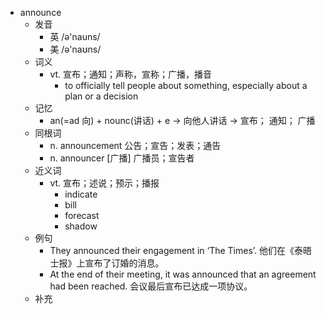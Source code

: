 - announce
  - 发音
    - 英 /ə'nauns/
    - 美 /ə'naʊns/
  - 词义
    - vt. 宣布；通知；声称，宣称；广播，播音
      - to officially tell people about something, especially about a plan or a decision
  - 记忆
    - an(=ad 向) + nounc(讲话) + e → 向他人讲话 → 宣布； 通知； 广播
  - 同根词
    - n. announcement 公告；宣告；发表；通告
    - n. announcer [广播] 广播员；宣告者
  - 近义词
    - vt. 宣布；述说；预示；播报
      - indicate
      - bill
      - forecast
      - shadow
  - 例句
    - They announced their engagement in ‘The Times’. 他们在《泰晤士报》上宣布了订婚的消息。
    - At the end of their meeting, it was announced that an agreement had been reached. 会议最后宣布已达成一项协议。
  - 补充